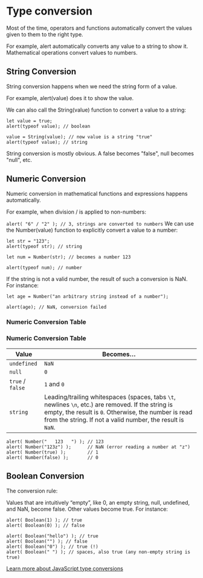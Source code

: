 # Type conversion

Most of the time, operators and functions automatically convert the values given to them to the right type.

For example, alert automatically converts any value to a string to show it. Mathematical operations convert values to numbers.

## String Conversion

String conversion happens when we need the string form of a value.

For example, alert(value) does it to show the value.

We can also call the String(value) function to convert a value to a string:

```
let value = true;
alert(typeof value); // boolean

value = String(value); // now value is a string "true"
alert(typeof value); // string
```

String conversion is mostly obvious. A false becomes "false", null becomes "null", etc.

## Numeric Conversion

Numeric conversion in mathematical functions and expressions happens automatically.

For example, when division / is applied to non-numbers:

`alert( "6" / "2" ); // 3, strings are converted to numbers`
We can use the Number(value) function to explicitly convert a value to a number:

```
let str = "123";
alert(typeof str); // string

let num = Number(str); // becomes a number 123

alert(typeof num); // number
```

If the string is not a valid number, the result of such a conversion is NaN. For instance:

```
let age = Number("an arbitrary string instead of a number");

alert(age); // NaN, conversion failed
```

### Numeric Conversion Table

### Numeric Conversion Table

| Value            | Becomes…                                                                                                                                                                                                                 |
| ---------------- | ------------------------------------------------------------------------------------------------------------------------------------------------------------------------------------------------------------------------ |
| `undefined`      | `NaN`                                                                                                                                                                                                                    |
| `null`           | `0`                                                                                                                                                                                                                      |
| `true` / `false` | `1` and `0`                                                                                                                                                                                                              |
| `string`         | Leading/trailing whitespaces (spaces, tabs `\t`, newlines `\n`, etc.) are removed. If the string is empty, the result is `0`. Otherwise, the number is read from the string. If not a valid number, the result is `NaN`. |

```
alert( Number("   123   ") ); // 123
alert( Number("123z") );      // NaN (error reading a number at "z")
alert( Number(true) );        // 1
alert( Number(false) );       // 0
```

## Boolean Conversion

The conversion rule:

Values that are intuitively “empty”, like 0, an empty string, null, undefined, and NaN, become false.
Other values become true.
For instance:

```
alert( Boolean(1) ); // true
alert( Boolean(0) ); // false

alert( Boolean("hello") ); // true
alert( Boolean("") ); // false
alert( Boolean("0") ); // true (!)
alert( Boolean(" ") ); // spaces, also true (any non-empty string is true)

```

[Learn more about JavaScript type conversions](https://javascript.info/type-conversions)
